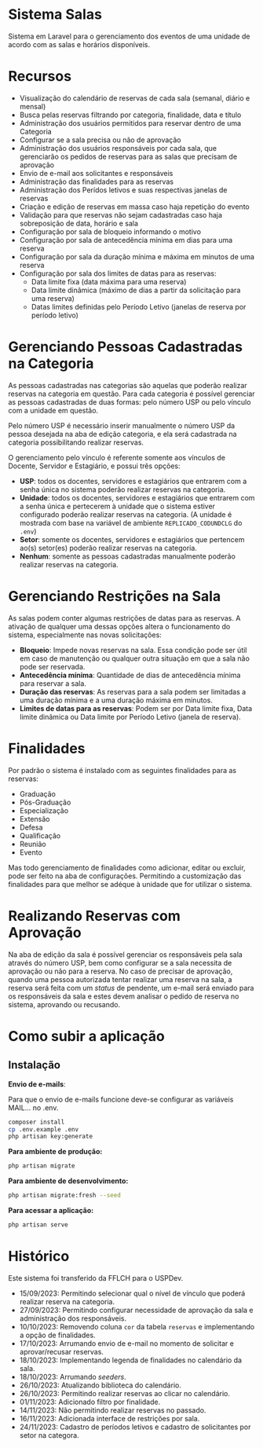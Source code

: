 # Sistema Salas

Sistema em Laravel para o gerenciamento dos eventos de uma unidade de acordo com as salas e horários disponíveis.

# Recursos

- Visualização do calendário de reservas de cada sala (semanal, diário e mensal)
- Busca pelas reservas filtrando por categoria, finalidade, data e título
- Administração dos usuários permitidos para reservar dentro de uma Categoria
- Configurar se a sala precisa ou não de aprovação
- Administração dos usuários responsáveis por cada sala, que gerenciarão os pedidos de reservas para as salas que precisam de aprovação
- Envio de e-mail aos solicitantes e responsáveis
- Administração das finalidades para as reservas
- Administração dos Perídos letivos e suas respectivas janelas de reservas
- Criação e edição de reservas em massa caso haja repetição do evento
- Validação para que reservas não sejam cadastradas caso haja sobreposição de data, horário e sala
- Configuração por sala de bloqueio informando o motivo
- Configuração por sala de antecedência mínima em dias para uma reserva
- Configuração por sala da duração mínima e máxima em minutos de uma reserva
- Configuração por sala dos limites de datas para as reservas:
    - Data limite fixa (data máxima para uma reserva)
    - Data limite dinâmica (máximo de dias a partir da solicitação para uma reserva)
    - Datas limites definidas pelo Período Letivo (janelas de reserva por período letivo)
 
# Gerenciando Pessoas Cadastradas na Categoria

As pessoas cadastradas nas categorias são aquelas que poderão realizar reservas na categoria em questão. Para cada categoria é possível gerenciar as pessoas cadastradas de duas formas: pelo número USP ou pelo vínculo com a unidade em questão.

Pelo número USP é necessário inserir manualmente o número USP da pessoa desejada na aba de edição categoria, e ela será cadastrada na categoria possibilitando realizar reservas.

O gerenciamento pelo vínculo é referente somente aos vínculos de Docente, Servidor e Estagiário, e possui três opções:

- **USP**: todos os docentes, servidores e estagiários que entrarem com a senha única no sistema poderão realizar reservas na categoria.
- **Unidade**: todos os docentes, servidores e estagiários que entrarem com a senha única e pertecerem à unidade que o sistema estiver configurado poderão realizar reservas na categoria.
  (A unidade é mostrada com base na variável de ambiente `REPLICADO_CODUNDCLG` do `.env`)
- **Setor**: somente os docentes, servidores e estagiários que pertencem ao(s) setor(es) poderão realizar reservas na categoria.  
- **Nenhum**: somente as pessoas cadastradas manualmente poderão realizar reservas na categoria.

# Gerenciando Restrições na Sala

As salas podem conter algumas restrições de datas para as reservas. A ativação de qualquer uma dessas opções altera o funcionamento do sistema, especialmente nas novas solicitações:

- **Bloqueio**: Impede novas reservas na sala. Essa condição pode ser útil em caso de manutenção ou qualquer outra situação em que a sala não pode ser reservada.
- **Antecedência mínima**: Quantidade de dias de antecedência mínima para reservar a sala.
- **Duração das reservas**: As reservas para a sala podem ser limitadas a uma duração mínima e a uma duração máxima em minutos.
- **Limites de datas para as reservas**: Podem ser por Data limite fixa, Data limite dinâmica ou Data limite por Período Letivo (janela de reserva).

# Finalidades

Por padrão o sistema é instalado com as seguintes finalidades para as reservas:

- Graduação
- Pós-Graduação
- Especialização
- Extensão
- Defesa
- Qualificação
- Reunião
- Evento

Mas todo gerenciamento de finalidades como adicionar, editar ou excluir, pode ser feito na aba de configurações. Permitindo a customização das finalidades para que melhor se adéque à unidade que for utilizar o sistema.

# Realizando Reservas com Aprovação

Na aba de edição da sala é possível gerenciar os responsáveis pela sala através do número USP, bem como configurar se a sala necessita de aprovação ou não para a reserva. No caso de precisar de aprovação, quando uma pessoa autorizada tentar realizar uma reserva na sala, a reserva será feita com um *status* de pendente, um e-mail será enviado para os responsáveis da sala e estes devem analisar o pedido de reserva no sistema, aprovando ou recusando.


# Como subir a aplicação

## Instalação

**Envio de e-mails**:

Para que o envio de e-mails funcione deve-se configurar as variáveis MAIL... no .env.

```sh
composer install
cp .env.example .env
php artisan key:generate
```

**Para ambiente de produção:**

```bash
php artisan migrate
```

**Para ambiente de desenvolvimento:**

```bash
php artisan migrate:fresh --seed
```

**Para acessar a aplicação:**

```sh
php artisan serve
```

# Histórico

Este sistema foi transferido da FFLCH para o USPDev.

- 15/09/2023: Permitindo selecionar qual o nível de vínculo que poderá realizar reserva na categoria.
- 27/09/2023: Permitindo configurar necessidade de aprovação da sala e administração dos responsáveis.
- 10/10/2023: Removendo coluna `cor` da tabela `reservas` e implementando a opção de finalidades.
- 17/10/2023: Arrumando envio de e-mail no momento de solicitar e aprovar/recusar reservas.
- 18/10/2023: Implementando legenda de finalidades no calendário da sala.
- 18/10/2023: Arrumando *seeders*.
- 26/10/2023: Atualizando biblioteca do calendário.
- 26/10/2023: Permitindo realizar reservas ao clicar no calendário.
- 01/11/2023: Adicionado filtro por finalidade.
- 14/11/2023: Não permitindo realizar reservas no passado.
- 16/11/2023: Adicionada interface de restrições por sala.
- 24/11/2023: Cadastro de períodos letivos e cadastro de solicitantes por setor na categora.
